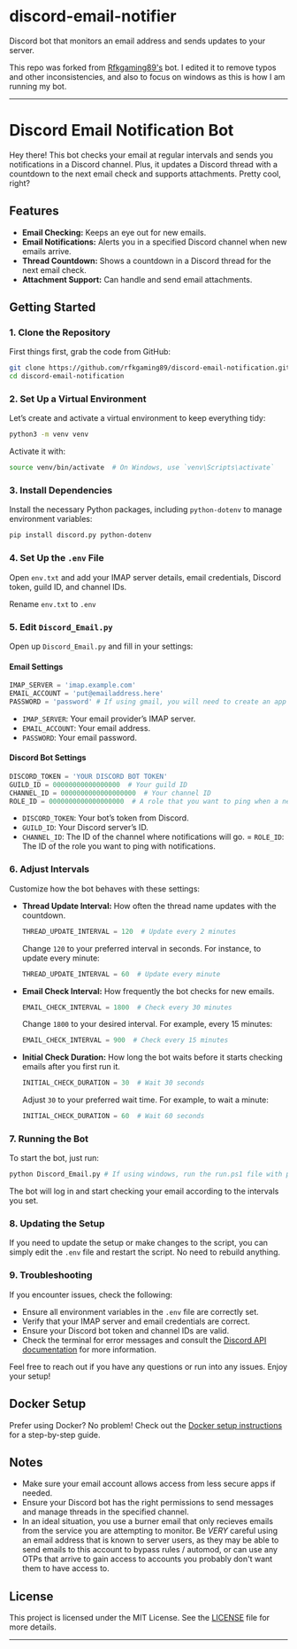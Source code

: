 # discord-email-notifier
Discord bot that monitors an email address and sends updates to your server.

This repo was forked from [Rfkgaming89's](https://github.com/Rfkgaming89/discord-email-notification) bot. I edited it to remove typos and other inconsistencies, and also to focus on windows as this is how I am running my bot. 


---

# Discord Email Notification Bot

Hey there! This bot checks your email at regular intervals and sends you notifications in a Discord channel. Plus, it updates a Discord thread with a countdown to the next email check and supports attachments. Pretty cool, right?

## Features

- **Email Checking:** Keeps an eye out for new emails.
- **Email Notifications:** Alerts you in a specified Discord channel when new emails arrive.
- **Thread Countdown:** Shows a countdown in a Discord thread for the next email check.
- **Attachment Support:** Can handle and send email attachments.

## Getting Started

### 1. Clone the Repository

First things first, grab the code from GitHub:

```bash
git clone https://github.com/rfkgaming89/discord-email-notification.git
cd discord-email-notification
```

### 2. Set Up a Virtual Environment

Let’s create and activate a virtual environment to keep everything tidy:

```bash
python3 -m venv venv
```

Activate it with:

```bash
source venv/bin/activate  # On Windows, use `venv\Scripts\activate`
```

### 3. Install Dependencies

Install the necessary Python packages, including `python-dotenv` to manage environment variables:

```bash
pip install discord.py python-dotenv
```

### 4. Set Up the `.env` File

Open `env.txt` and add your IMAP server details, email credentials, Discord token, guild ID, and channel IDs.

Rename `env.txt` to `.env`

### 5. Edit `Discord_Email.py`

Open up `Discord_Email.py` and fill in your settings:

#### Email Settings

```python
IMAP_SERVER = 'imap.example.com'
EMAIL_ACCOUNT = 'put@emailaddress.here'
PASSWORD = 'password' # If using gmail, you will need to create an app password.
```

- `IMAP_SERVER`: Your email provider’s IMAP server.
- `EMAIL_ACCOUNT`: Your email address.
- `PASSWORD`: Your email password.

#### Discord Bot Settings

```python
DISCORD_TOKEN = 'YOUR DISCORD BOT TOKEN'
GUILD_ID = 00000000000000000  # Your guild ID
CHANNEL_ID = 0000000000000000000  # Your channel ID
ROLE_ID = 0000000000000000000  # A role that you want to ping when a new email comes in
```

- `DISCORD_TOKEN`: Your bot’s token from Discord.
- `GUILD_ID`: Your Discord server’s ID.
- `CHANNEL_ID`: The ID of the channel where notifications will go.
= `ROLE_ID`: The ID of the role you want to ping with notifications.

### 6. Adjust Intervals

Customize how the bot behaves with these settings:

- **Thread Update Interval:** How often the thread name updates with the countdown.

  ```python
  THREAD_UPDATE_INTERVAL = 120  # Update every 2 minutes
  ```

  Change `120` to your preferred interval in seconds. For instance, to update every minute:

  ```python
  THREAD_UPDATE_INTERVAL = 60  # Update every minute
  ```

- **Email Check Interval:** How frequently the bot checks for new emails.

  ```python
  EMAIL_CHECK_INTERVAL = 1800  # Check every 30 minutes
  ```

  Change `1800` to your desired interval. For example, every 15 minutes:

  ```python
  EMAIL_CHECK_INTERVAL = 900  # Check every 15 minutes
  ```

- **Initial Check Duration:** How long the bot waits before it starts checking emails after you first run it.

  ```python
  INITIAL_CHECK_DURATION = 30  # Wait 30 seconds
  ```

  Adjust `30` to your preferred wait time. For example, to wait a minute:

  ```python
  INITIAL_CHECK_DURATION = 60  # Wait 60 seconds
  ```

### 7. Running the Bot

To start the bot, just run:

```bash
python Discord_Email.py # If using windows, run the run.ps1 file with powershell instead
```

The bot will log in and start checking your email according to the intervals you set.

### 8. Updating the Setup

If you need to update the setup or make changes to the script, you can simply edit the `.env` file and restart the script. No need to rebuild anything.

### 9. Troubleshooting

If you encounter issues, check the following:

- Ensure all environment variables in the `.env` file are correctly set.
- Verify that your IMAP server and email credentials are correct.
- Ensure your Discord bot token and channel IDs are valid.
- Check the terminal for error messages and consult the [Discord API documentation](https://discord.com/developers/docs/intro) for more information.

Feel free to reach out if you have any questions or run into any issues. Enjoy your setup!

## Docker Setup

Prefer using Docker? No problem! Check out the [Docker setup instructions](https://github.com/Rfkgaming89/discord-email-notification/tree/docker) for a step-by-step guide.

## Notes

- Make sure your email account allows access from less secure apps if needed.
- Ensure your Discord bot has the right permissions to send messages and manage threads in the specified channel.
- In an ideal situation, you use a burner email that only recieves emails from the service you are attempting to monitor. Be *VERY* careful using an email address that is known to server users, as they may be able to send emails to this account to bypass rules / automod, or can use any OTPs that arrive to gain access to accounts you probably don't want them to have access to.

## License

This project is licensed under the MIT License. See the [LICENSE](LICENSE) file for more details.

---

